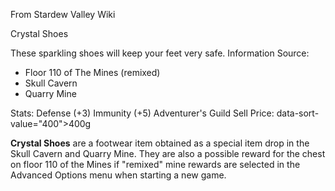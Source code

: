 From Stardew Valley Wiki

Crystal Shoes

These sparkling shoes will keep your feet very safe. Information Source:

- Floor 110 of The Mines (remixed)
- Skull Cavern
- Quarry Mine

Stats: Defense (+3) Immunity (+5) Adventurer's Guild Sell Price: data-sort-value="400"&gt;400g

**Crystal Shoes** are a footwear item obtained as a special item drop in the Skull Cavern and Quarry Mine. They are also a possible reward for the chest on floor 110 of the Mines if "remixed" mine rewards are selected in the Advanced Options menu when starting a new game.